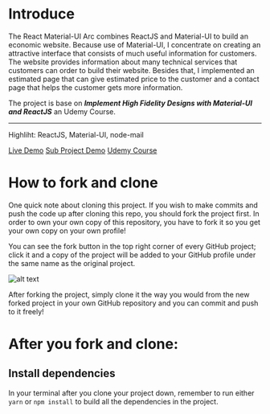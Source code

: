 # Introduce

The React Material-UI Arc combines ReactJS and Material-UI to build an economic website. Because use of Material-UI, I concentrate on creating an attractive interface that consists of much useful information for customers. The website provides information about many technical services that customers can order to build their website. Besides that, I implemented an estimated page that can give estimated price to the customer and a contact page that helps the customer gets more information.

The project is base on ***Implement High Fidelity Designs with Material-UI and ReactJS*** an Udemy Course.

---

Highliht: ReactJS, Material-UI, node-mail

[Live Demo](https://react-material-ui-arc.herokuapp.com/)
[Sub Project Demo](https://react-material-ui-manager.vercel.app/)
[Udemy Course](https://www.udemy.com/course/implement-high-fidelity-designs-with-material-ui-and-reactjs/)


# How to fork and clone

One quick note about cloning this project. If you wish to make commits and push the code up after cloning this repo, you should fork the project first. In order to own your own copy of this repository, you have to fork it so you get your own copy on your own profile!

You can see the fork button in the top right corner of every GitHub project; click it and a copy of the project will be added to your GitHub profile under the same name as the original project.

![alt text](https://i.ibb.co/1YN7SJ6/Screen-Shot-2019-07-01-at-2-02-40-AM.png "image to fork button")

After forking the project, simply clone it the way you would from the new forked project in your own GitHub repository and you can commit and push to it freely!

# After you fork and clone:

## Install dependencies

In your terminal after you clone your project down, remember to run either `yarn` or `npm install` to build all the dependencies in the project.
